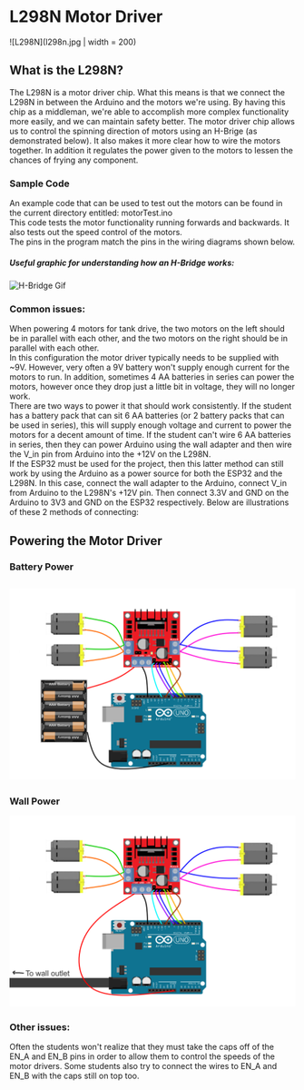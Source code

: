 # L298N Motor Driver
![L298N](l298n.jpg | width = 200)

## What is the L298N?
The L298N is a motor driver chip. What this means is that we connect the L298N in between the Arduino and the motors we're using. By having this chip as a middleman, we're able to accomplish more complex functionality more easily, and we can maintain safety better. The motor driver chip allows us to control the spinning direction of motors using an H-Brige (as demonstrated below). It also makes it more clear how to wire the motors together. In addition it regulates the power given to the motors to lessen the chances of frying any component.  

### Sample Code
An example code that can be used to test out the motors can be found in the current directory entitled: motorTest.ino  
This code tests the motor functionality running forwards and backwards. It also tests out the speed control of the motors.  
The pins in the program match the pins in the wiring diagrams shown below.

##### Useful graphic for understanding how an H-Bridge works: 
![H-Bridge Gif](https://lastminuteengineers.com/wp-content/uploads/arduino/H-Bridge-Working-Motor-Direction-Control-Animation.gif)

### Common issues:
When powering 4 motors for tank drive, the two motors on the left should be in parallel with each other, and the two motors on the right should be in parallel with each other.  
In this configuration the motor driver typically needs to be supplied with ~9V. However, very often a 9V battery won't supply enough current for the motors to run. In addition, sometimes 4 AA batteries in series can power the motors, however once they drop just a little bit in voltage, they will no longer work.  
There are two ways to power it that should work consistently. If the student has a battery pack that can sit 6 AA batteries (or 2 battery packs that can be used in series), this will supply enough voltage and current to power the motors for a decent amount of time. If the student can't wire 6 AA batteries in series, then they can power Arduino using the wall adapter and then wire the V_in pin from Arduino into the +12V on the L298N.  
If the ESP32 must be used for the project, then this latter method can still work by using the Arduino as a power source for both the ESP32 and the L298N. In this case, connect the wall adapter to the Arduino, connect V_in from Arduino to the L298N's +12V pin. Then connect 3.3V and GND on the Arduino to 3V3 and GND on the ESP32 respectively.
Below are illustrations of these 2 methods of connecting: 
## Powering the Motor Driver
### Battery Power
![Battery Power](L298N_BatteryPower.png)
---
### Wall Power
![Wall Power](L298N_WallPower.png)
### Other issues:
Often the students won't realize that they must take the caps off of the EN_A and EN_B pins in order to allow them to control the speeds of the motor drivers. Some students also try to connect the wires to EN_A and EN_B with the caps still on top too. 
